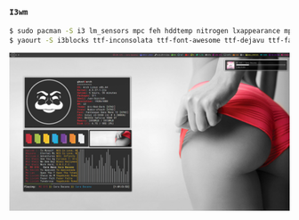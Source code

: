 ### `I3wm`
```sh
$ sudo pacman -S i3 lm_sensors mpc feh hddtemp nitrogen lxappearance mpd ncmpcpp conky scrot zsh git
$ yaourt -S i3blocks ttf-inconsolata ttf-font-awesome ttf-dejavu ttf-fantasque-sans-mono dmenu2 lemonbar-git i3-gaps

```

![i3wm](https://raw.githubusercontent.com/Sup3r-Us3r/MyDotfiles/master/Screenshots/i3wm.png)